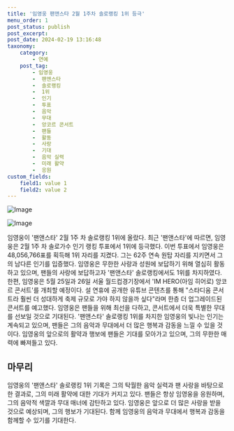 ```yaml
---
title: '임영웅 팬앤스타 2월 1주차 솔로랭킹 1위 등극'
menu_order: 1
post_status: publish
post_excerpt: 
post_date: 2024-02-19 13:16:48
taxonomy:
    category:
        - 연예
    post_tag:
        - 임영웅
        -  팬앤스타
        -  솔로랭킹
        -  1위
        -  인기
        -  투표
        -  음악
        -  무대
        -  앙코르 콘서트
        -  팬들
        -  활동
        -  사랑
        -  기대
        -  음악 실력
        -  미래 활약
        -  응원
custom_fields:
    field1: value 1
    field2: value 2
---
```


![Image](https://mimgnews.pstatic.net/image/311/2024/02/13/0001690873_001_20240213085101323.jpg?type=w540)

![Image](https://ssl.pstatic.net/mimgnews/image/311/2024/02/13/0001690873_002_20240213085101378.jpg?type=w540)

임영웅이 '팬앤스타' 2월 1주 차 솔로랭킹 1위에 올랐다. 최근 '팬앤스타'에 따르면, 임영웅은 2월 1주 차 솔로가수 인기 랭킹 투표에서 1위에 등극했다. 이번 투표에서 임영웅은 48,056,766표를 획득해 1위 자리를 지켰다. 그는 62주 연속 원탑 자리를 지키면서 그의 남다른 인기를 입증했다. 임영웅은 무한한 사랑과 성원에 보답하기 위해 열심히 활동하고 있으며, 팬들의 사랑에 보답하고자 '팬앤스타' 솔로랭킹에서도 1위를 차지하였다.
한편, 임영웅은 5월 25일과 26일 서울 월드컵경기장에서 'IM HERO(아임 히어로) 앙코르 콘서트'를 개최할 예정이다. 설 연휴에 공개한 유튜브 콘텐츠를 통해 "스타디움 콘서트라 훨씬 더 성대하게 축제 규모로 가야 하지 않을까 싶다"라며 한층 더 업그레이드된 콘서트를 예고했다. 임영웅은 팬들을 위해 최선을 다하고, 콘서트에서 더욱 특별한 무대를 선보일 것으로 기대된다.
'팬앤스타' 솔로랭킹 1위를 차지한 임영웅의 빛나는 인기는 계속되고 있으며, 팬들은 그의 음악과 무대에서 더 많은 행복과 감동을 느낄 수 있을 것이다. 임영웅의 앞으로의 활약과 행보에 팬들은 기대를 모아가고 있으며, 그의 무한한 매력에 빠져들고 있다.
## 마무리
임영웅의 '팬앤스타' 솔로랭킹 1위 기록은 그의 탁월한 음악 실력과 팬 사랑을 바탕으로 한 결과로, 그의 미래 활약에 대한 기대가 커지고 있다. 팬들은 항상 임영웅을 응원하며, 그의 음악적 색깔과 무대 매너에 감탄하고 있다. 임영웅은 앞으로 더 많은 사랑을 받을 것으로 예상되며, 그의 행보가 기대된다. 함께 임영웅의 음악과 무대에서 행복과 감동을 함께할 수 있기를 기대한다.
